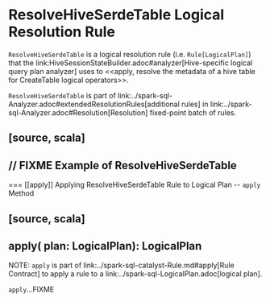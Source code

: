# ResolveHiveSerdeTable Logical Resolution Rule

`ResolveHiveSerdeTable` is a logical resolution rule (i.e. `Rule[LogicalPlan]`) that the link:HiveSessionStateBuilder.adoc#analyzer[Hive-specific logical query plan analyzer] uses to <<apply, resolve the metadata of a hive table for CreateTable logical operators>>.

`ResolveHiveSerdeTable` is part of link:../spark-sql-Analyzer.adoc#extendedResolutionRules[additional rules] in link:../spark-sql-Analyzer.adoc#Resolution[Resolution] fixed-point batch of rules.

[source, scala]
----
// FIXME Example of ResolveHiveSerdeTable
----

=== [[apply]] Applying ResolveHiveSerdeTable Rule to Logical Plan -- `apply` Method

[source, scala]
----
apply(
  plan: LogicalPlan): LogicalPlan
----

NOTE: `apply` is part of link:../spark-sql-catalyst-Rule.md#apply[Rule Contract] to apply a rule to a link:../spark-sql-LogicalPlan.adoc[logical plan].

`apply`...FIXME
